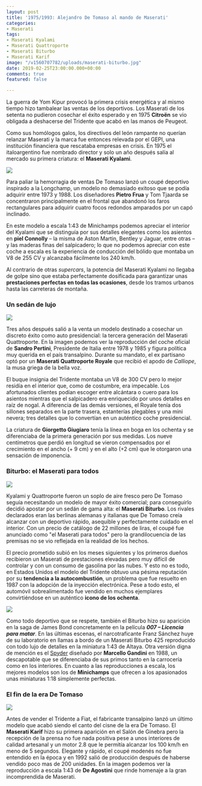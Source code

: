 ```yaml
---
layout: post
title: '1975/1993: Alejandro De Tomaso al mando de Maserati'
categories:
- Maserati
tags:
- Maserati Kyalami
- Maserati Quattroporte
- Maserati Biturbo
- Maserati Karif
image: "/v1560707782/uploads/maserati-biturbo.jpg"
date: 2019-02-25T23:00:00.000+00:00
comments: true
featured: false

---
```

La guerra de Yom Kipur provocó la primera crisis energética y al mismo tiempo hizo tambalear las ventas de los deportivos. Los Maserati de los setenta no pudieron cosechar el éxito esperado y en 1975 **Citroën** se vio obligada a deshacerse del Tridente que acabó en las manos de Peugeot.

Como sus homólogos galos, los directivos del león rampante no querían relanzar Maserati y la marca fue entonces relevada por el GEPI, una institución financiera  que rescataba empresas en crisis. En 1975 el italoargentino fue nombrado director y solo un año después salía al mercado su primera criatura: el **Maserati Kyalami**.

<img src="https://images-na.ssl-images-amazon.com/images/I/41KGPRcPRcL.jpg" class="responsive-img center materialboxed" data-caption="Maserati Kyalami a escala 1:43 de Minichamps">

Para paliar la hemorragia de ventas De Tomaso lanzó un coupé deportivo inspirado a la Longchamp, un modelo no demasiado exitoso que se podía adquirir entre 1973 y 1988. Los diseñadores **Pietro Frua** y Tom Tjaarda se concentraron principalmente en el frontal que abandonó los faros rectangulares para adquirir cuatro focos redondos amparados por un capó inclinado.

En este modelo a escala 1:43 de Minichamps podemos apreciar el interior del Kyalami que se distinguía por sus detalles elegantes como los asientos en **piel Connolly** –  la misma de Aston Martin, Bentley y Jaguar, entre otras – y las maderas finas del salpicadero; lo que no podemos apreciar con este coche a escala es la experiencia de conducción del bólido que montaba un V8 de 255 CV y alcanzaba fácilmente los 240 km/h.

Al contrario de otras _supercars_, la potencia del Maserati Kyalami no llegaba de golpe sino que estaba perfectamente dosificada para garantizar unas **prestaciones perfectas en todas las ocasiones**, desde los tramos urbanos hasta las carreteras de montaña.

### Un sedán de lujo

<img src="https://images-na.ssl-images-amazon.com/images/I/61Cbkna4viL._SL1250_.jpg" class="responsive-img center">

Tres años después salió a la venta un modelo destinado a cosechar un discreto éxito como auto presidencial: la tercera generación del Maserati Quattroporte. En la imagen podemos ver la reproducción del coche oficial de **Sandro Pertini**, Presidente de Italia entre 1978 y 1985 y figura política muy querida en el país transalpino. Durante su mandato, el ex partisano optó por un **Maserati Quattroporte Royale** que recibió el apodo de _Calliope_, la musa griega de la bella voz.

El buque insignia del Tridente montaba un V8 de 300 CV pero lo mejor residía en el interior que, como de costumbre, era impecable. Los afortunados clientes podían escoger entre alcántara o cuero para los asientos mientras que el salpicadero era enriquecido por unos detalles en raíz de nogal. A diferencia de las demás versiones, el Royale tenía dos sillones separados en la parte trasera, estanterías plegables y una mini nevera; tres detalles que lo convertían en un auténtico coche presidencial.

La criatura de **Giorgetto Giugiaro** tenía la línea en boga en los ochenta y se diferenciaba de la primera generación por sus medidas. Los nueve centímetros que perdió en longitud se vieron compensados por el crecimiento en el ancho (+ 9 cm) y en el alto (+2 cm) que le otorgaron una sensación de imponencia.

### Biturbo: el Maserati para todos

<img src="https://images-na.ssl-images-amazon.com/images/I/61HaOLuPrSL._SL1050_.jpg" class="responsive-img center">

Kyalami y Quattroporte fueron un soplo de aire fresco pero De Tomaso seguía necesitando un modelo de mayor éxito comercial; para conseguirlo decidió apostar por un sedán de gama alta: el **Maserati Biturbo**. Los rivales declarados eran las berlinas alemanas y italianas que De Tomaso creía alcanzar con un deportivo rápido, asequible y perfectamente cuidado en el interior. Con un precio de catálogo de 22 millones de liras, el coupé fue anunciado como "el Maserati para todos" pero la grandilocuencia de las premisas no se vio reflejada en la realidad de los hechos.

El precio prometido subió en los meses siguientes y los primeros dueños recibieron un Maserati de prestaciones elevadas pero muy difícil de controlar y con un consumo de gasolina por las nubes. Y esto no es todo, en Estados Unidos el modelo del Tridente obtuvo una pésima reputación por su **tendencia a la autocombustión**, un problema que fue resuelto en 1987 con la adopción de la inyección electrónica.  Pese a todo esto, el automóvil sobrealimentado fue vendido en muchos ejemplares convirtiéndose en un auténtico **icono de los ochenta**.

<img src="https://images-na.ssl-images-amazon.com/images/I/61Sdy6TbaiL._SL1024_.jpg" class="responsive-img center">

Como todo deportivo que se respete, también el Biturbo hizo su aparición en la saga de James Bond concretamente en la película **_007 – Licencia para matar_**. En las últimas escenas, el narcotraficante Franz Sánchez huye de su laboratorio en llamas a bordo de un Maserati Biturbo 425 reproducido con todo lujo de detalles en la miniatura 1:43 de Altaya. Otra versión digna de mención es el [Spyder](https://www.amazon.es/Minichamps-107123530-Maserati-Biturbo-Spider/dp/B0130Q12UC/ref=sr_1_7?__mk_es_ES=%C3%85M%C3%85%C5%BD%C3%95%C3%91&keywords=maserati+biturbo&qid=1560774135&s=toys&sr=1-7 "Maserati Biturbo Spyder") diseñado por **Marcello Gandini** en 1988, un descapotable que se diferenciaba de sus primos tanto en la carrocería como en los interiores. En cuanto a las reproducciones a escala, los mejores modelos son los de **Minichamps** que ofrecen a los apasionados unas miniaturas 1:18 simplemente perfectas.

### El fin de la era De Tomaso

<img src="https://images-na.ssl-images-amazon.com/images/I/71RUZ2si-dL._SL1500_.jpg" class="responsive-img center">

Antes de vender el Tridente a Fiat, el fabricante transalpino lanzó un último modelo que acabó siendo el canto del cisne de la era De Tomaso. El **Maserati Karif** hizo su primera aparición en el Salón de Ginebra pero la recepción de la prensa no fue nada positiva pese a unos interiores de calidad artesanal y un motor 2.8 que le permitía alcanzar los 100 km/h en meno de 5 segundos. Elegante y rápido, el coupé modenés no fue entendido en la época y en 1992 salió de producción después de haberse vendido poco mas de 200 unidades. En la imagen podemos ver la reproducción a escala 1:43 de **De Agostini** que rinde homenaje a la gran incomprendida de Maserati.

